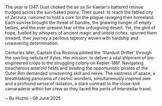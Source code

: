 
The year is 1347.  Dust choked the air as Sir Kaelan's battered retinue trudged across the sun-baked plains.  Their quest: to reach the fabled city of Zerzura, rumored to hold a cure for the plague ravaging their homeland.  Each sunrise brought the threat of bandits, the gnawing hunger of empty bellies, and the ever-present fear of the unforgiving desert.  Yet, the glint of hope, fuelled by whispers of ancient magic and untold riches, spurred them onward, their journey a perilous tapestry woven with hardship and unwavering determination.

Centuries later, Captain Eva Rostova piloted the 'Stardust Drifter' through the swirling nebula of Xylos.  Her mission: to deliver a vital shipment of bio-engineered crops to the struggling colony on Kepler-186f.  Navigating treacherous asteroid fields and evading the opportunistic pirates of the Outer Rim demanded unwavering skill and nerve.  The vastness of space, a breathtaking panorama of cosmic wonders, simultaneously inspired awe and a profound sense of isolation, a stark contrast to the close-knit camaraderie within her crew as they faced the perils of interstellar travel.

~ By Hozmi - 08 June 2025

